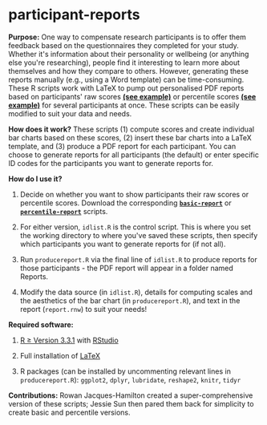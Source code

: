 # participant-reports

**Purpose:** One way to compensate research participants is to offer them feedback based on the questionnaires they completed for your study. Whether it's information about their personality or wellbeing (or anything else you're researching), people find it interesting to learn more about themselves and how they compare to others. However, generating these reports manually (e.g., using a Word template) can be time-consuming. These R scripts work with LaTeX to pump out personalised PDF reports based on participants' raw scores [**(see example)**](https://github.com/jessiesunpsych/participant-reports/blob/master/basic-report/Reports/examplereport.pdf) or percentile scores [**(see example)**](https://github.com/jessiesunpsych/participant-reports/blob/master/percentile-report/Reports/examplepercentilereport.pdf) for several participants at once. These scripts can be easily modified to suit your data and needs.

**How does it work?**
These scripts (1) compute scores and create individual bar charts based on these scores, (2) insert these bar charts into a LaTeX template, and (3) produce a PDF report for each participant. You can choose to generate reports for all participants (the default) or enter specific ID codes for the participants you want to generate reports for.

**How do I use it?**

1. Decide on whether you want to show participants their raw scores or percentile scores. Download the corresponding [**`basic-report`**](https://github.com/jessiesunpsych/participant-reports/blob/master/basic-report/) or  [**`percentile-report`**](https://github.com/jessiesunpsych/participant-reports/blob/master/percentile-report/) scripts.

2. For either version, `idlist.R` is the control script. This is where you set the working directory to where you've saved these scripts, then specify which participants you want to generate reports for (if not all).

3. Run `producereport.R` via the final line of `idlist.R` to produce reports for those participants - the PDF report will appear in a folder named Reports.

4. Modify the data source (in `idlist.R`), details for computing scales and the aesthetics of the bar chart (in `producereport.R`), and text in the report (`report.rnw`) to suit your needs!

**Required software:**

1. [R ≥ Version 3.3.1](https://www.r-project.org/) with [RStudio](https://www.rstudio.com/)

2. Full installation of [LaTeX](https://www.latex-project.org/)

3. R packages (can be installed by uncommenting relevant lines in `producereport.R`): `ggplot2`, `dplyr`, `lubridate`, `reshape2`, `knitr`, `tidyr`

**Contributions:** Rowan Jacques-Hamilton created a super-comprehensive version of these scripts; Jessie Sun then pared them back for simplicity to create basic and percentile versions.
